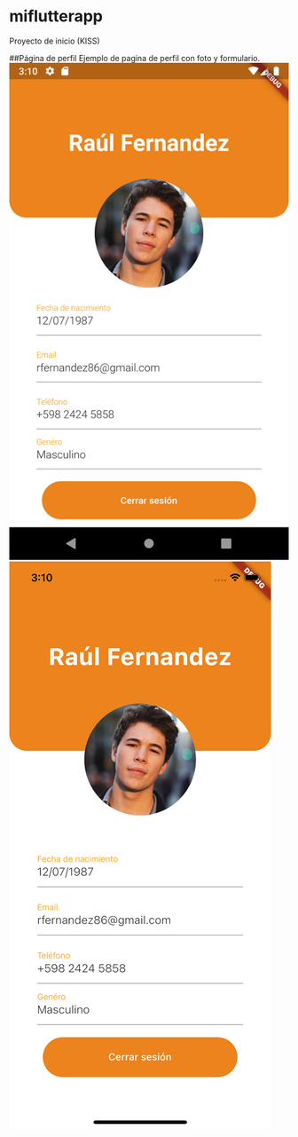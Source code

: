 # miflutterapp
 Proyecto de inicio (KISS)
 
 
 ##Página de perfil
 Ejemplo de pagina de perfil con foto y formulario.
 ![Profile Page](/screenshots/ProfilePageAndroid.png)
 ![Profile Page](/screenshots/ProfilePageIphone.png)
